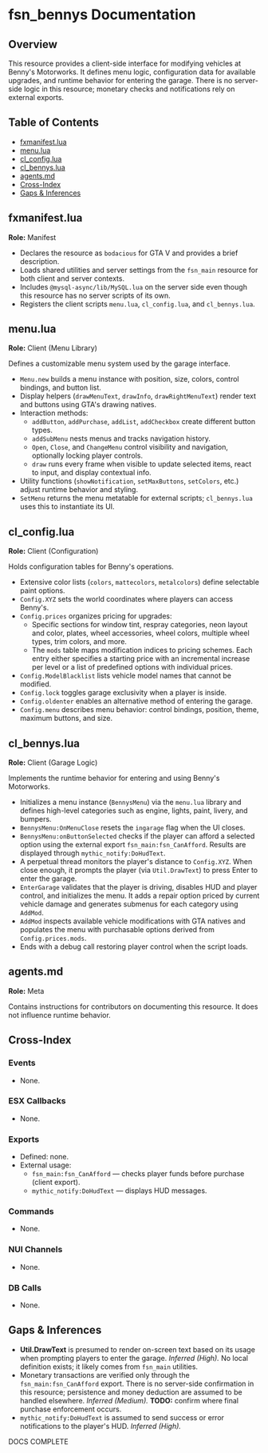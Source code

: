 # fsn_bennys Documentation

## Overview
This resource provides a client-side interface for modifying vehicles at Benny's Motorworks. It defines menu logic, configuration data for available upgrades, and runtime behavior for entering the garage. There is no server-side logic in this resource; monetary checks and notifications rely on external exports.

## Table of Contents
- [fxmanifest.lua](#fxmanifestlua)
- [menu.lua](#menulua)
- [cl_config.lua](#cl_configlua)
- [cl_bennys.lua](#cl_bennyslua)
- [agents.md](#agentsmd)
- [Cross-Index](#cross-index)
- [Gaps & Inferences](#gaps--inferences)

## fxmanifest.lua
**Role:** Manifest

- Declares the resource as `bodacious` for GTA V and provides a brief description.
- Loads shared utilities and server settings from the `fsn_main` resource for both client and server contexts.
- Includes `@mysql-async/lib/MySQL.lua` on the server side even though this resource has no server scripts of its own.
- Registers the client scripts `menu.lua`, `cl_config.lua`, and `cl_bennys.lua`.

## menu.lua
**Role:** Client (Menu Library)

Defines a customizable menu system used by the garage interface.

- `Menu.new` builds a menu instance with position, size, colors, control bindings, and button list.
- Display helpers (`drawMenuText`, `drawInfo`, `drawRightMenuText`) render text and buttons using GTA's drawing natives.
- Interaction methods:
  - `addButton`, `addPurchase`, `addList`, `addCheckbox` create different button types.
  - `addSubMenu` nests menus and tracks navigation history.
  - `Open`, `Close`, and `ChangeMenu` control visibility and navigation, optionally locking player controls.
  - `draw` runs every frame when visible to update selected items, react to input, and display contextual info.
- Utility functions (`showNotification`, `setMaxButtons`, `setColors`, etc.) adjust runtime behavior and styling.
- `SetMenu` returns the menu metatable for external scripts; `cl_bennys.lua` uses this to instantiate its UI.

## cl_config.lua
**Role:** Client (Configuration)

Holds configuration tables for Benny's operations.

- Extensive color lists (`colors`, `mattecolors`, `metalcolors`) define selectable paint options.
- `Config.XYZ` sets the world coordinates where players can access Benny's.
- `Config.prices` organizes pricing for upgrades:
  - Specific sections for window tint, respray categories, neon layout and color, plates, wheel accessories, wheel colors, multiple wheel types, trim colors, and more.
  - The `mods` table maps modification indices to pricing schemes. Each entry either specifies a starting price with an incremental increase per level or a list of predefined options with individual prices.
- `Config.ModelBlacklist` lists vehicle model names that cannot be modified.
- `Config.lock` toggles garage exclusivity when a player is inside.
- `Config.oldenter` enables an alternative method of entering the garage.
- `Config.menu` describes menu behavior: control bindings, position, theme, maximum buttons, and size.

## cl_bennys.lua
**Role:** Client (Garage Logic)

Implements the runtime behavior for entering and using Benny's Motorworks.

- Initializes a menu instance (`BennysMenu`) via the `menu.lua` library and defines high-level categories such as engine, lights, paint, livery, and bumpers.
- `BennysMenu:OnMenuClose` resets the `ingarage` flag when the UI closes.
- `BennysMenu:onButtonSelected` checks if the player can afford a selected option using the external export `fsn_main:fsn_CanAfford`. Results are displayed through `mythic_notify:DoHudText`.
- A perpetual thread monitors the player's distance to `Config.XYZ`. When close enough, it prompts the player (via `Util.DrawText`) to press Enter to enter the garage.
- `EnterGarage` validates that the player is driving, disables HUD and player control, and initializes the menu. It adds a repair option priced by current vehicle damage and generates submenus for each category using `AddMod`.
- `AddMod` inspects available vehicle modifications with GTA natives and populates the menu with purchasable options derived from `Config.prices.mods`.
- Ends with a debug call restoring player control when the script loads.

## agents.md
**Role:** Meta

Contains instructions for contributors on documenting this resource. It does not influence runtime behavior.

## Cross-Index
### Events
- None.

### ESX Callbacks
- None.

### Exports
- Defined: none.
- External usage:
  - `fsn_main:fsn_CanAfford` — checks player funds before purchase (client export).
  - `mythic_notify:DoHudText` — displays HUD messages.

### Commands
- None.

### NUI Channels
- None.

### DB Calls
- None.

## Gaps & Inferences
- **Util.DrawText** is presumed to render on-screen text based on its usage when prompting players to enter the garage. *Inferred (High).* No local definition exists; it likely comes from `fsn_main` utilities.
- Monetary transactions are verified only through the `fsn_main:fsn_CanAfford` export. There is no server-side confirmation in this resource; persistence and money deduction are assumed to be handled elsewhere. *Inferred (Medium).* **TODO:** confirm where final purchase enforcement occurs.
- `mythic_notify:DoHudText` is assumed to send success or error notifications to the player's HUD. *Inferred (High).* 

DOCS COMPLETE
